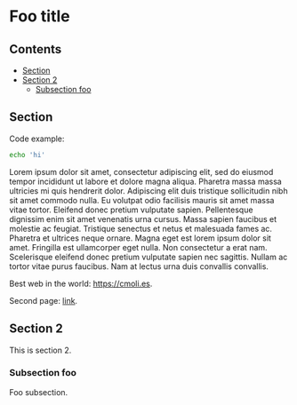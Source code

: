# Foo title

## Contents

- [Section](#section)
- [Section 2](#section-2)
  - [Subsection foo](#subsection-foo)

## Section

Code example:

```bash
echo 'hi'
```

Lorem ipsum dolor sit amet, consectetur adipiscing elit, sed do eiusmod tempor incididunt ut labore et dolore magna aliqua. Pharetra massa massa ultricies mi quis hendrerit dolor. Adipiscing elit duis tristique sollicitudin nibh sit amet commodo nulla. Eu volutpat odio facilisis mauris sit amet massa vitae tortor. Eleifend donec pretium vulputate sapien. Pellentesque dignissim enim sit amet venenatis urna cursus. Massa sapien faucibus et molestie ac feugiat. Tristique senectus et netus et malesuada fames ac. Pharetra et ultrices neque ornare. Magna eget est lorem ipsum dolor sit amet. Fringilla est ullamcorper eget nulla. Non consectetur a erat nam. Scelerisque eleifend donec pretium vulputate sapien nec sagittis. Nullam ac tortor vitae purus faucibus. Nam at lectus urna duis convallis convallis.

Best web in the world: <https://cmoli.es>.

Second page: [link](other-pages/page-2.html).

## Section 2

This is section 2.

### Subsection foo

Foo subsection.
